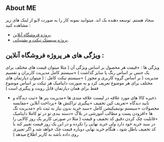 ## About ME

سجاد هستم. توسعه دهنده بک اند. میتوانید نمونه کار را به صورت لایو از لینک های زیر مشاهده کنید :

- [پروژه فروشگاه آنلاین](https://ecommerce.webpich.ir).
- [پروژه سیستک تیکت و پشتیبانی](https://ecommerce.webpich.ir/).



## ویژگی های هر پروژه فروشگاه آنلاین :

ویژگی ها :
+قیمت هر محصول بر اساس ویژگی آن ( مثلا میتوان قیمت های مختلف برای یک جنس بر اساس رنگ یا سایز گذاشت )
+سیستم کامل مدیریت کاربران و تقسیم مدیریت ( بر اساس گروه کاربری و مجوز )
+سیستم تیکت کامل : ( میتوان دپارتمان های مختلف برای هر موضوع تعریف کرد و به صورتت داینامیک هر تیکت بر اساس موضوع فقط برای همان دپارتمان قابل رویت و پیگیری است )
+ ذخیره کالا های مورد علاقه در لیست علاقه مندی ها
+مدیریت بنر ها
+ثبت دیدگاه و تایید دیدگاه
+تعریف کپن تخفیف
+پیگیری تراکنش ها
+پرداخت آنلاین
+مقایسه محصولات
+سیستم نوتیفیکیشن کامل
+سبد خرید بدون نیاز به ثبت نام
+مدیریت تگ ها
+افزودن پست و مطالب آموزشی در بلاگ
+دسته بندی تو در تو کاملا داینامیک
+قابلیت چک کردن دقیق کد تخفیف و قیمت ( مثلا در صورتی کاربر یک روز کالایی را در سبد خرید خود دارد ولی خرید نهایی را نکرده و در این یک روز قیمت تغییر کند یا کد تخفیف باطل شود ، هنگام خرید نهایی دوباره قیمت چک خواهد شد و اگر تغییری روی داده باشد به کاربر اطلاع میدهد )

